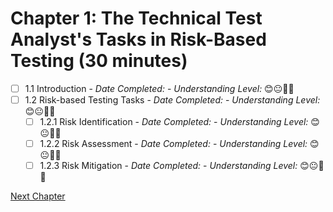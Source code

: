 # Chapter 1: The Technical Test Analyst's Tasks in Risk-Based Testing (30 minutes)

- [ ] 1.1 Introduction - _Date Completed:_ - _Understanding Level:_ 😊😐🤢🤮
- [ ] 1.2 Risk-based Testing Tasks - _Date Completed:_ - _Understanding Level:_ 😊😐🤢🤮
    - [ ] 1.2.1 Risk Identification - _Date Completed:_ - _Understanding Level:_ 😊😐🤢🤮
    - [ ] 1.2.2 Risk Assessment - _Date Completed:_ - _Understanding Level:_ 😊😐🤢🤮
    - [ ] 1.2.3 Risk Mitigation - _Date Completed:_ - _Understanding Level:_ 😊😐🤢🤮

[Next Chapter](2-white-box-test-techniques.md)
